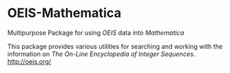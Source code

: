 # OEIS-Mathematica
Multipurpose Package for using _OEIS_ data into _Mathematica_

This package provides various utilities for searching and working with the
information on _The On-Line Encyclopedia of Integer Sequences_.
http://oeis.org/
